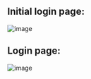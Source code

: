 ## Initial login page:
![image](https://github.com/xDiggy/GymHub/assets/85561037/32ea59d9-dee4-40a6-ac75-3557a8808884)

## Login page:
![image](https://github.com/xDiggy/GymHub/assets/85561037/fe48c06c-cf70-4a53-b1d8-aea6b5f302fd)
